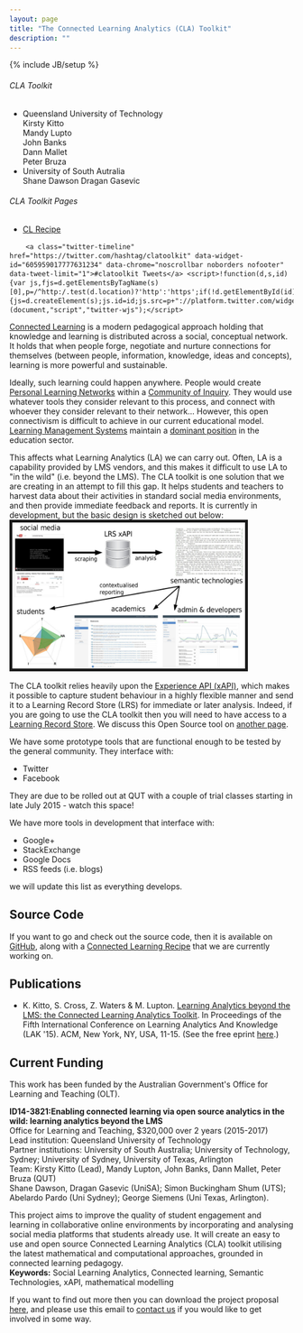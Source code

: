 ```yaml
---
layout: page
title: "The Connected Learning Analytics (CLA) Toolkit"
description: ""
---
```

{% include JB/setup %}

<div class="sidebarnav">
	<h6>CLA Toolkit</h6>
	<ul>
		<li>Queensland University of Technology<br>
			Kirsty Kitto<br>
			Mandy Lupto<br>
			John Banks<br>
			Dann Mallet<br>
			Peter Bruza<br>
		</li>
		<li>University of South Autralia<br>
			Shane Dawson
			Dragan Gasevic
		</li>
	</ul>
	<h6>CLA Toolkit Pages</h6>
	<ul>
		<li><a href="/pages/clrecipe.html">CL Recipe</a></li>
	</ul>

        <a class="twitter-timeline" href="https://twitter.com/hashtag/clatoolkit" data-widget-id="605959017777631234" data-chrome="noscrollbar noborders nofooter" data-tweet-limit="1">#clatoolkit Tweets</a> <script>!function(d,s,id){var js,fjs=d.getElementsByTagName(s)[0],p=/^http:/.test(d.location)?'http':'https';if(!d.getElementById(id)){js=d.createElement(s);js.id=id;js.src=p+"://platform.twitter.com/widgets.js";fjs.parentNode.insertBefore(js,fjs);}}(document,"script","twitter-wjs");</script>
</div>

<p> 
	<a href="http://connectedlearning.tv/infographicv">Connected Learning</a> is a modern pedagogical approach holding that knowledge and learning is distributed across a social, conceptual network. It holds that when people forge, negotiate and nurture connections for themselves (between people, information, knowledge, ideas and concepts), learning is more powerful and sustainable.
</p>
<p>
	Ideally, such learning could happen anywhere. People would create <a href="http://teacherchallenge.edublogs.org/creating-a-pln/">Personal Learning Networks</a> within a <a href="https://coi.athabascau.ca/">Community of Inquiry</a>. They would use whatever tools they consider relevant to this process, and connect with whoever they consider relevant to their network... However, this open connectivism is difficult to achieve in our current educational model. <a href="http://en.wikipedia.org/wiki/List_of_learning_management_systems">Learning Management Systems</a> maintain a <a href="http://mfeldstein.com/state-us-higher-education-lms-market-2014-edition/">dominant position</a> in the education sector.
</p>
<p>
	This affects what Learning Analytics (LA) we can carry out. Often, LA is a capability provided by LMS vendors, and this makes it difficult to use LA to "in the wild" (i.e. beyond the LMS). The CLA toolkit is one solution that we are creating in an attempt to fill this gap. It helps students and teachers to harvest data about their activities in standard social media environments, and then provide immediate feedback and reports. It is currently in development, but the basic design is sketched out below:	   
	<img src="../assets/images/schema.jpg" alt="A basic schema for the CLA toolkit" height="259" width="413" border="5">
</p>
<p> 
	The CLA toolkit relies heavily upon the <a href="http://www.adlnet.gov/tla/experience-api/">Experience API (xAPI)</a>, which makes it possible to capture student behaviour in a highly flexible manner and send it to a Learning Record Store (LRS) for immediate or later analysis. Indeed, if you are going to use the CLA toolkit then you will need to have access to a <a href="http://tincanapi.com/learning-record-store/">Learning Record Store</a>. We discuss this Open Source tool on <a href="../pages/lrs.html">another page</a>.
</p>
<p>
	We have some prototype tools that are functional enough to be tested by the general community. They interface with:
	<ul>
		<li>Twitter</li>    
		<li>Facebook</li>
	</ul>	   
	They are due to be rolled out at QUT with a couple of trial classes starting in late July 2015 - watch this space! 
</p>
<p>
	We have more tools in development that interface with:
	<ul>
		<li>Google+</li>
		<li>StackExchange</li>
		<li>Google Docs</li>
		<li>RSS feeds (i.e. blogs)</li>
	</ul>
	we will update this list as everything develops.
</p>

<h2>Source Code</h2>
<p>If you want to go and check out the source code, then it is available on <a href="https://github.com/kirstykitto/CLAtoolkit">GitHub</a>, along with a  <a href="https://github.com/kirstykitto/CLRecipe">Connected Learning Recipe</a> that we are currently working on.
</p>
<h2>Publications</h2>
<ul>
	<li> K. Kitto, S. Cross, Z. Waters & M. Lupton. <a href="http://dl.acm.org/citation.cfm?id=2723627">Learning Analytics beyond the LMS: the Connected Learning Analytics Toolkit</a>.  In Proceedings of the Fifth International Conference on Learning Analytics And Knowledge (LAK '15).  ACM, New York, NY, USA, 11-15. (See the free eprint <a href="http://eprints.qut.edu.au/81343/">here</a>.)
	</li>
</ul>
<h2>Current Funding</h2>
<p>This work has been funded by the Australian Government's Office for Learning and Teaching (OLT). 
	<p><b>ID14-3821:Enabling connected learning via open source analytics in the wild: learning analytics beyond the LMS</b><br>
			Office for Learning and Teaching, $320,000 over 2 years (2015-2017)<br>
			Lead institution: Queensland University of Technology<br>
			Partner institutions: University of South Australia; University of Technology, Sydney; University of Sydney, University of Texas, Arlington<br>
			Team: Kirsty Kitto (Lead), Mandy Lupton, John Banks, Dann Mallet, Peter Bruza (QUT)<br>
			Shane Dawson, Dragan Gasevic (UniSA); Simon Buckingham Shum (UTS); Abelardo Pardo (Uni Sydney); George Siemens (Uni Texas, Arlington).
	<p>
		This project aims to improve the quality of student engagement and learning in collaborative online environments by incorporating and analysing social media platforms that students already use. It will create an easy to use and open source Connected Learning Analytics (CLA) toolkit utilising the latest mathematical and computational approaches, grounded in connected learning pedagogy.
		<br>
		<b>Keywords:</b> Social Learning Analytics, Connected learning, Semantic Technologies, xAPI, mathematical modelling
	</p>
	<p>
		If you want to find out more then you can download the project proposal <a href="../assets/papers/prop.id.qut.kitto.2014-front.pdf">here</a>, and please use this email to <a href="mailto:CLAtoolkitemail">contact us</a> if you would like to get involved in some way. 
	</p>
